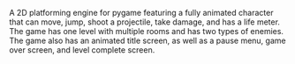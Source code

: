A 2D platforming engine for pygame featuring a fully animated character that can move, jump, shoot a projectile, take damage, and has a life meter. The game has one level with multiple rooms and has two types of enemies. The game also has an animated title screen, as well as a pause menu, game over screen, and level complete screen.
